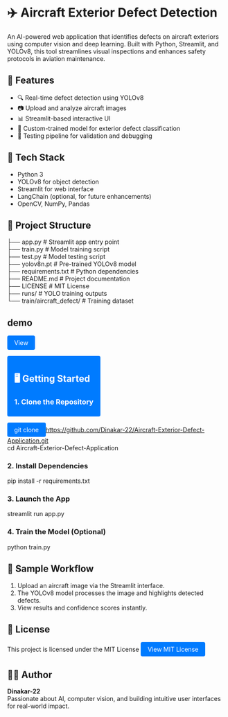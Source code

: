 # ✈️ Aircraft Exterior Defect Detection

An AI-powered web application that identifies defects on aircraft exteriors using computer vision and deep learning. Built with Python, Streamlit, and YOLOv8, this tool streamlines visual inspections and enhances safety protocols in aviation maintenance.

## 🚀 Features

- 🔍 Real-time defect detection using YOLOv8
- 📷 Upload and analyze aircraft images
- 📊 Streamlit-based interactive UI
- 🧠 Custom-trained model for exterior defect classification
- 🧪 Testing pipeline for validation and debugging

## 🧰 Tech Stack

- Python 3
- YOLOv8 for object detection
- Streamlit for web interface
- LangChain (optional, for future enhancements)
- OpenCV, NumPy, Pandas

## 📁 Project Structure

├── app.py                   # Streamlit app entry point  
├── train.py                 # Model training script  
├── test.py                  # Model testing script  
├── yolov8n.pt               # Pre-trained YOLOv8 model  
├── requirements.txt         # Python dependencies  
├── README.md                # Project documentation  
├── LICENSE                  # MIT License  
├── runs/                    # YOLO training outputs  
└── train/aircraft_defect/   # Training dataset  

## demo 

<a href="" style="display:inline-block;padding:8px 16px;background-color:#007bff;color:#fff;border-radius:4px;text-decoration:none;">View 

## 🖥️ Getting Started

### 1. Clone the Repository

git clone https://github.com/Dinakar-22/Aircraft-Exterior-Defect-Application.git  
cd Aircraft-Exterior-Defect-Application

### 2. Install Dependencies

pip install -r requirements.txt

### 3. Launch the App

streamlit run app.py

### 4. Train the Model (Optional)

python train.py

## 📸 Sample Workflow

1. Upload an aircraft image via the Streamlit interface.  
2. The YOLOv8 model processes the image and highlights detected defects.  
3. View results and confidence scores instantly.

## 📜 License

This project is licensed under the MIT License <a href="https://github.com/Dinakar-22/Aircraft-Exterior-Defect-Application/tree/main?tab=MIT-1-ov-file" style="display:inline-block;padding:8px 16px;background-color:#007bff;color:#fff;border-radius:4px;text-decoration:none;">View MIT License</a>


## 👨‍💻 Author

**Dinakar-22**  
Passionate about AI, computer vision, and building intuitive user interfaces for real-world impact.

